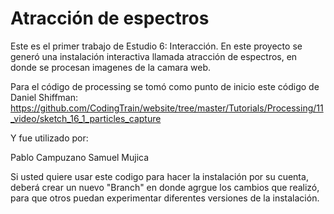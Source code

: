 # Atracción de espectros

Este es el primer trabajo de Estudio 6: Interacción.
En este proyecto se generó una instalación interactiva llamada atracción de espectros, en donde se procesan imagenes de la camara
web.

Para el código de processing se tomó como punto de inicio este código de Daniel Shiffman:
https://github.com/CodingTrain/website/tree/master/Tutorials/Processing/11_video/sketch_16_1_particles_capture

Y fue utilizado por:

Pablo Campuzano
Samuel Mujica

Si usted quiere usar este codigo para hacer la instalación por su cuenta, deberá crear un nuevo "Branch" en donde agrgue los cambios
que realizó, para que otros puedan experimentar diferentes versiones de la instalación. 
